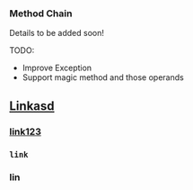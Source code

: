 ### Method Chain

Details to be added soon!

TODO:
* Improve Exception
* Support magic method and those operands

## [Linkasd](#`link`)

### [link123](#lin)

### `link`

### lin
